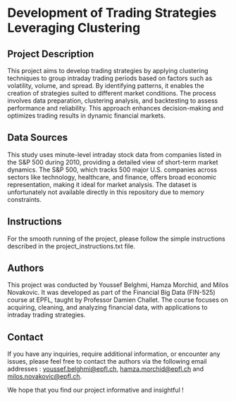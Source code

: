# Development of Trading Strategies Leveraging Clustering

## Project Description

This project aims to develop trading strategies by applying clustering techniques to group intraday trading periods based on factors such as volatility, volume, and spread. By identifying patterns, it enables the creation of strategies suited to different market conditions. The process involves data preparation, clustering analysis, and backtesting to assess performance and reliability. This approach enhances decision-making and optimizes trading results in dynamic financial markets.

## Data Sources

This study uses minute-level intraday stock data from companies listed in the S&P 500 during 2010, providing a detailed view of short-term market dynamics. The S&P 500, which tracks 500 major U.S. companies across sectors like technology, healthcare, and finance, offers broad economic representation, making it ideal for market analysis. The dataset is unfortunately not available directly in this repository due to memory constraints.

## Instructions

For the smooth running of the project, please follow the simple instructions described in the project_instructions.txt file.

## Authors

This project was conducted by Youssef Belghmi, Hamza Morchid, and Milos Novakovic. It was developed as part of the Financial Big Data (FIN-525) course at EPFL, taught by Professor Damien Challet. The course focuses on acquiring, cleaning, and analyzing financial data, with applications to intraday trading strategies.

## Contact
If you have any inquiries, require additional information, or encounter any issues, please feel free to contact the authors via the following email addresses : youssef.belghmi@epfl.ch, hamza.morchid@epfl.ch and milos.novakovic@epfl.ch.

We hope that you find our project informative and insightful !
